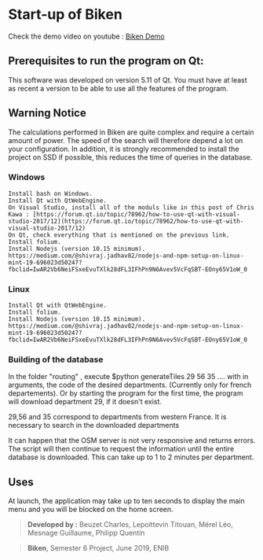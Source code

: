 # Start-up of Biken

Check the demo video on youtube : [Biken Demo](https://www.youtube.com/watch?v=G_dDSuDYuMY&ab_channel=L%C3%A9oM%C3%A9rel)

## Prerequisites to run the program on Qt:

This software was developed on version 5.11 of Qt. You must have at least as recent a version to be able to use all the features of the program.

## Warning Notice
The calculations performed in Biken are quite complex and require a certain amount of power. The speed of the search will therefore depend a lot on your configuration.
In addition, it is strongly recommended to install the project on SSD if possible, this reduces the time of queries in the database.

### Windows
    Install bash on Windows.
    Install Qt with QtWebEngine.
    On Visual Studio, install all of the moduls like in this post of Chris Kawa : [https://forum.qt.io/topic/78962/how-to-use-qt-with-visual-studio-2017/12](https://forum.qt.io/topic/78962/how-to-use-qt-with-visual-studio-2017/12)
    On Qt, check everything that is mentioned on the previous link.
    Install folium.
    Install Nodejs (version 10.15 minimum). https://medium.com/@shivraj.jadhav82/nodejs-and-npm-setup-on-linux-mint-19-696023d50247?fbclid=IwAR2Vb6NeiFSxeEvuTXlk28dFL3IFhPn9N6Avev5VcFqSBT-EOny65V1oW_0
    
### Linux
    Install Qt with QtWebEngine.
    Install folium.
    Install Nodejs (version 10.15 minimum). https://medium.com/@shivraj.jadhav82/nodejs-and-npm-setup-on-linux-mint-19-696023d50247?fbclid=IwAR2Vb6NeiFSxeEvuTXlk28dFL3IFhPn9N6Avev5VcFqSBT-EOny65V1oW_0

### Building of the database 

In the folder "routing" , execute $python generateTiles 29 56 35 .... with in arguments, the code of the desired departments. (Currently only for french departements). Or by starting the program for the first time, the program	will download department 29, if it doesn't exist.

29,56 and 35 correspond to departments from western France. It is necessary to search in the downloaded departments 

It can happen that the OSM server is not very responsive and returns errors. The script will then continue to request the information until the entire database is downloaded. This can take up to 1 to 2 minutes per department.

## Uses
At launch, the application may take up to ten seconds to display the main menu and you will be blocked on the home screen.



> **Developed by  :** 
> Beuzet Charles,
> Lepoittevin Titouan,
> Mérel Léo,
> Mesnage Guillaume,
> Philipp Quentin

> **Biken**, Semester 6 Project, June 2019, ENIB
